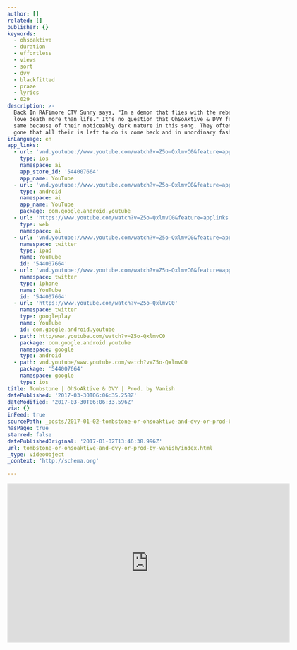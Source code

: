 ```yaml
---
author: []
related: []
publisher: {}
keywords:
  - ohsoaktive
  - duration
  - effortless
  - views
  - sort
  - dvy
  - blackfitted
  - praze
  - lyrics
  - 029
description: >-
  Back In RAFimore CTV Sunny says, "Im a demon that flies with the rebels, I
  love death more than life." It's no question that OhSoAktive & DVY feel the
  same because of their noticeably dark nature in this song. They often get so
  gone that all their is left to do is come back and in unordinary fashion.
inLanguage: en
app_links:
  - url: 'vnd.youtube://www.youtube.com/watch?v=Z5o-QxlmvC0&feature=applinks'
    type: ios
    namespace: ai
    app_store_id: '544007664'
    app_name: YouTube
  - url: 'vnd.youtube://www.youtube.com/watch?v=Z5o-QxlmvC0&feature=applinks'
    type: android
    namespace: ai
    app_name: YouTube
    package: com.google.android.youtube
  - url: 'https://www.youtube.com/watch?v=Z5o-QxlmvC0&feature=applinks'
    type: web
    namespace: ai
  - url: 'vnd.youtube://www.youtube.com/watch?v=Z5o-QxlmvC0&feature=applinks'
    namespace: twitter
    type: ipad
    name: YouTube
    id: '544007664'
  - url: 'vnd.youtube://www.youtube.com/watch?v=Z5o-QxlmvC0&feature=applinks'
    namespace: twitter
    type: iphone
    name: YouTube
    id: '544007664'
  - url: 'https://www.youtube.com/watch?v=Z5o-QxlmvC0'
    namespace: twitter
    type: googleplay
    name: YouTube
    id: com.google.android.youtube
  - path: http/www.youtube.com/watch?v=Z5o-QxlmvC0
    package: com.google.android.youtube
    namespace: google
    type: android
  - path: vnd.youtube/www.youtube.com/watch?v=Z5o-QxlmvC0
    package: '544007664'
    namespace: google
    type: ios
title: Tombstone | OhSoAktive & DVY | Prod. by Vanish
datePublished: '2017-03-30T06:06:35.258Z'
dateModified: '2017-03-30T06:06:33.596Z'
via: {}
inFeed: true
sourcePath: _posts/2017-01-02-tombstone-or-ohsoaktive-and-dvy-or-prod-by-vanish.md
hasPage: true
starred: false
datePublishedOriginal: '2017-01-02T13:46:38.996Z'
url: tombstone-or-ohsoaktive-and-dvy-or-prod-by-vanish/index.html
_type: VideoObject
_context: 'http://schema.org'

---
```

<iframe src="https://cdn.embedly.com/widgets/media.html?src=https%3A%2F%2Fwww.youtube.com%2Fembed%2FZ5o-QxlmvC0%3Ffeature%3Doembed&amp;url=http%3A%2F%2Fwww.youtube.com%2Fwatch%3Fv%3DZ5o-QxlmvC0&amp;image=https%3A%2F%2Fi.ytimg.com%2Fvi%2FZ5o-QxlmvC0%2Fhqdefault.jpg&amp;key=b7d04c9b404c499eba89ee7072e1c4f7&amp;type=text%2Fhtml&amp;schema=youtube" width="640" height="360" scrolling="no" frameborder="0" allowfullscreen="" style=""></iframe>